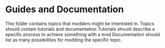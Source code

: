 # Guides and Documentation
This folder contains topics that modders might be interested in. Topics should contain tutorials and documentation
Tutorials should describe a specific process to achieve something with a mod
Documentation should list as many possibilities for modding the specific topic.